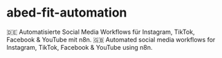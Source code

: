 # abed-fit-automation
🇩🇪 Automatisierte Social Media Workflows für Instagram, TikTok, Facebook &amp; YouTube mit n8n.   🇬🇧 Automated social media workflows for Instagram, TikTok, Facebook &amp; YouTube using n8n.
